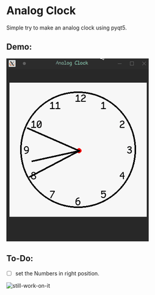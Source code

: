 # Analog Clock

Simple try to make an analog clock using pyqt5.

## Demo:

![screenshot01](assets/screenshot_01.gif)




## To-Do:
- [ ] set the Numbers in right position.




![still-work-on-it](https://img.shields.io/badge/Still%20Work-On%20It-orange)